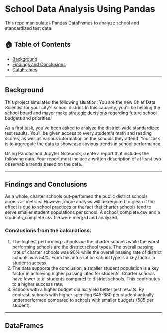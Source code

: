 # School Data Analysis Using Pandas
This repo manipulates Pandas DataFrames to analyze school and standardized test data



## 🏠 Table of Contents
- [Background](#background)
- [Findings and Conclusions](#findings)
- [DataFrames](#part-1)

---
##  Background <a name="background"></a>
This project simulated the following situation:
You are the new Chief Data Scientist for your city's school district. In this capacity, you'll be helping the school board and mayor make strategic decisions regarding future school budgets and priorities.

As a first task, you've been asked to analyze the district-wide standardized test results. You'll be given access to every student's math and reading scores, as well as various information on the schools they attend. Your task is to aggregate the data to showcase obvious trends in school performance.

Using Pandas and Jupyter Notebook, create a report that includes the following data. Your report must include a written description of at least two observable trends based on the data.

---
##  Findings and Conclusions <a name="findings"></a>
As a whole, charter schools out-performed the public district schools across all metrics. However, more analysis will be required to glean if the effect is due to school practices or the fact that charter schools tend to serve smaller student populations per school. A school_complete.csv and a students_complete.csv file were merged and analyzed. 

### Conclusions from the calculations:
1.	The highest performing schools are the charter schools while the worst performing schools are the district school types. The overall passing rate of charter schools was 90% while the overall passing rate of district schools was 54%. From this information school type is a key factor in student success.
2.	The data supports the conclusion, a smaller student population is a key factor in achieving higher passing rates for students.  Charter schools have fewer total students compared to district schools. This contributes to a higher success rate. 
3.	Schools with a higher budget did not yield better test results. By contrast, schools with higher spending 645-680 per student actually underperformed compared to schools with smaller budgets (585 per student).

---
##  DataFrames <a name="part-1"></a>